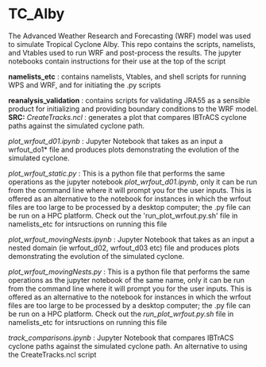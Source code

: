 # TC_Alby

The Advanced Weather Research and Forecasting (WRF) model was used to simulate Tropical Cyclone Alby. This repo contains the scripts, namelists, and Vtables used to run WRF and post-process the results.  The jupyter notebooks contain instructions for their use at the top of the script

**namelists_etc** : contains namelists, Vtables, and shell scripts for running WPS and WRF, and for initiating the .py scripts

**reanalysis_validation** : contains scripts for validating JRA55 as a sensible product for initializing and providing boundary conditions                           to the WRF model.
**SRC:**
_CreateTracks.ncl_ : generates a plot that compares IBTrACS cyclone paths against the simulated cyclone path.

_plot_wrfout_d01.ipynb_ :  Jupyter Notebook that takes as an input a wrfout_do1* file and produces plots demonstrating the evolution of the                           simulated cyclone. 

_plot_wrfout_static.py_ :  This is a python file that performs the same operations as the jupyter notebook _plot_wrfout_d01.ipynb_, only it can be run from the command line where it will prompt you for the user inputs. This is offered as an alternative to the notebook for instances in which the wrfout files are too large to be processed by a desktop computer; the .py file can be run on a HPC platform. Check out the 'run_plot_wrfout.py.sh' file in namelists_etc for intsructions on running this file

 _plot_wrfout_movingNests.ipynb_ :  Jupyter Notebook that takes as an input a nested domain (ie wrfout_d02, wrfout_d03 etc) file and produces plots demonstrating the evolution of the                           simulated cyclone.

_plot_wrfout_movingNests.py_ :  This is a python file that performs the same operations as the jupyter notebook of the same name, only it can be run from the command line where it will prompt you for the user inputs. This is offered as an alternative to the notebook for instances in which the wrfout files are too large to be processed by a desktop computer; the .py file can be run on a HPC platform. Check out the _run_plot_wrfout.py.sh_ file in namelists_etc for intsructions on running this file

_track_comparisons.ipynb_ : Jupyter Notebook that compares IBTrACS cyclone paths against the simulated cyclone path. An alternative to using                           the CreateTracks.ncl script
